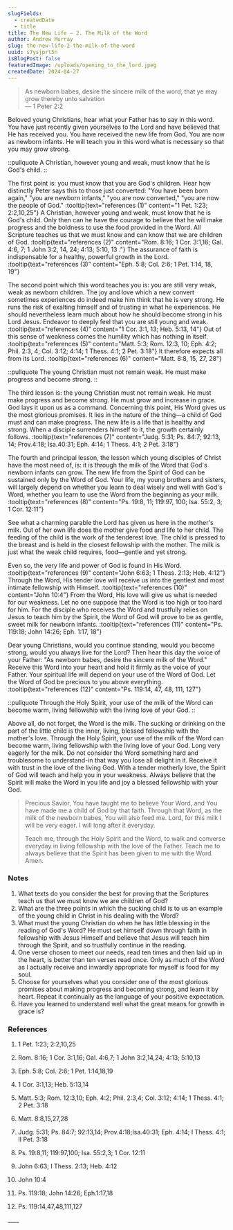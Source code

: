 ```yaml
---
slugFields:
  - createdDate
  - title
title: The New Life – 2. The Milk of the Word
author: Andrew Murray
slug: the-new-life-2-the-milk-of-the-word
uuid: s7ysjprt5n
isBlogPost: false
featuredImage: /uploads/opening_to_the_lord.jpeg
createdDate: 2024-04-27
---
```

> As newborn babes, desire the sincere milk of the word, that ye may grow thereby unto salvation\
> — 1 Peter 2:2

Beloved young Christians, hear what your Father has to say in this word. You have just recently given yourselves to the Lord and have believed that He has received you. You have received the new life from God. You are now as newborn infants. He will teach you in this word what is necessary so that you may grow strong.

::pullquote
A Christian, however young and weak, must know that he is God's child.
::

The first point is: you must know that you are God's children. Hear how distinctly Peter says this to those just converted: "You have been born again," "you are newborn infants," "you are now converted," "you are now the people of God." :tooltip{text="references (1)" content="1 Pet. 1:23; 2:2,10,25"} A Christian, however young and weak, must know that he is God's child. Only then can he have the courage to believe that he will make progress and the boldness to use the food provided in the Word. All Scripture teaches us that we must know and can know that we are children of God. :tooltip{text="references (2)" content="Rom. 8:16; 1 Cor. 3:1,16; Gal. 4:6, 7; 1 John 3:2, 14, 24; 4:13; 5:10, 13 ."} The assurance of faith is indispensable for a healthy, powerful growth in the Lord. :tooltip{text="references (3)" content="Eph. 5:8; Col. 2:6; 1 Pet. 1:14, 18, 19"}

The second point which this word teaches you is: you are still very weak, weak as newborn children. The joy and love which a new convert sometimes experiences do indeed make him think that he is very strong. He runs the risk of exalting himself and of trusting in what he experiences. He should nevertheless learn much about how he should become strong in his Lord Jesus. Endeavor to deeply feel that you are still young and weak. :tooltip{text="references (4)" content="1 Cor. 3:1, 13; Heb. 5:13, 14"} Out of this sense of weakness comes the humility which has nothing in itself. :tooltip{text="references (5)" content="Matt. 5:3; Rom. 12:3, 10; Eph. 4:2; Phil. 2:3, 4; Col. 3:12; 4:14; 1 Thess. 4:1; 2 Pet. 3:18"} It therefore expects all from its Lord. :tooltip{text="references (6)" content="Matt. 8:8, 15, 27, 28"}

::pullquote
The young Christian must not remain weak. He must make progress and become strong.
::

The third lesson is: the young Christian must not remain weak. He must make progress and become strong. He must grow and increase in grace. God lays it upon us as a command. Concerning this point, His Word gives us the most glorious promises. It lies in the nature of the thing—a child of God must and can make progress. The new life is a life that is healthy and strong. When a disciple surrenders himself to it, the growth certainly follows. :tooltip{text="references (7)" content="Judg. 5:31; Ps. 84:7; 92:13, 14; Prov.4:18; Isa.40:31; Eph. 4:14; 1 Thess. 4:1; 2 Pet. 3:18"}

The fourth and principal lesson, the lesson which young disciples of Christ have the most need of, is: it is through the milk of the Word that God's newborn infants can grow. The new life from the Spirit of God can be sustained only by the Word of God. Your life, my young brothers and sisters, will largely depend on whether you learn to deal wisely and well with God's Word, whether you learn to use the Word from the beginning as your milk. :tooltip{text="references (8)" content="Ps. 19:8, 11; 119:97, 100; Isa. 55:2, 3; 1 Cor. 12:11"}

See what a charming parable the Lord has given us here in the mother's milk. Out of her own life does the mother give food and life to her child. The feeding of the child is the work of the tenderest love. The child is pressed to the breast and is held in the closest fellowship with the mother. The milk is just what the weak child requires, food—gentle and yet strong.

Even so, the very life and power of God is found in His Word. :tooltip{text="references (9)" content="John 6:63; 1 Thess. 2:13; Heb. 4:12"} Through the Word, His tender love will receive us into the gentlest and most intimate fellowship with Himself. :tooltip{text="references (10)" content="John 10:4"} From the Word, His love will give us what is needed for our weakness. Let no one suppose that the Word is too high or too hard for him. For the disciple who receives the Word and trustfully relies on Jesus to teach him by the Spirit, the Word of God will prove to be as gentle, sweet milk for newborn infants. :tooltip{text="references (11)" content="Ps. 119:18; John 14:26; Eph. 1:17, 18"}

Dear young Christians, would you continue standing, would you become strong, would you always live for the Lord? Then hear this day the voice of your Father: "As newborn babes, desire the sincere milk of the Word." Receive this Word into your heart and hold it firmly as the voice of your Father. Your spiritual life will depend on your use of the Word of God. Let the Word of God be precious to you above everything. :tooltip{text="references (12)" content="Ps. 119:14, 47, 48, 111, 127"}

::pullquote
Through the Holy Spirit, your use of the milk of the Word can become warm, living fellowship with the living love of your God.
::

Above all, do not forget, the Word is the milk. The sucking or drinking on the part of the little child is the inner, living, blessed fellowship with the mother's love. Through the Holy Spirit, your use of the milk of the Word can become warm, living fellowship with the living love of your God. Long very eagerly for the milk. Do not consider the Word something hard and troublesome to understand-in that way you lose all delight in it. Receive it with trust in the love of the living God. With a tender motherly love, the Spirit of God will teach and help you in your weakness. Always believe that the Spirit will make the Word in you life and joy a blessed fellowship with your God.

> Precious Savior, You have taught me to believe Your Word, and You have made me a child of God by that faith. Through that Word, as the milk of the newborn babes, You will also feed me. Lord, for this milk I will be very eager. I will long after it everyday.
>
> Teach me, through the Holy Spirit and the Word, to walk and converse everyday in living fellowship with the love of the Father. Teach me to always believe that the Spirit has been given to me with the Word. Amen.

 

### Notes

1. What texts do you consider the best for proving that the Scriptures teach us that we must know we are children of God?
2. What are the three points in which the sucking child is to us an example of the young child in Christ in his dealing with the Word?
3. What must the young Christian do when he has little blessing in the reading of God's Word? He must set himself down through faith in fellowship with Jesus Himself and believe that Jesus will teach him through the Spirit, and so trustfully continue in the reading.
4. One verse chosen to meet our needs, read ten times and then laid up in the heart, is better than ten verses read once. Only as much of the Word as I actually receive and inwardly appropriate for myself is food for my soul.
5. Choose for yourselves what you consider one of the most glorious promises about making progress and becoming strong, and learn it by heart. Repeat it continually as the language of your positive expectation.
6. Have you learned to understand well what the great means for growth in grace is?

###  

### References

1) 1 Pet. 1:23; 2:2,10,25

2) Rom. 8:16; 1 Cor. 3:1,16; Gal. 4:6,7; 1 John 3:2,14,24; 4:13; 5:10,13 

3) Eph. 5:8; Col. 2:6; 1 Pet. 1:14,18,19

4) 1 Cor. 3:1,13; Heb. 5:13,14

5) Matt. 5:3; Rom. 12:3,10; Eph. 4:2; Phil. 2:3,4; Col. 3:12; 4:14; 1 Thess. 4:1; 2 Pet. 3:18

6) Matt. 8:8,15,27,28

7) Judg. 5:31; Ps. 84:7; 92:13,14; Prov.4:18;Isa.40:31; Eph. 4:14; I Thess. 4:1; II Pet. 3:18

8) Ps. 19:8,11; 119:97,100; Isa. 55:2,3; 1 Cor. 12:11

9) John 6:63; I Thess. 2:13; Heb. 4:12

10) John 10:4

11) Ps. 119:18; John 14:26; Eph.1:17,18

12) Ps. 119:14,47,48,111,127

\_\_\_\_
